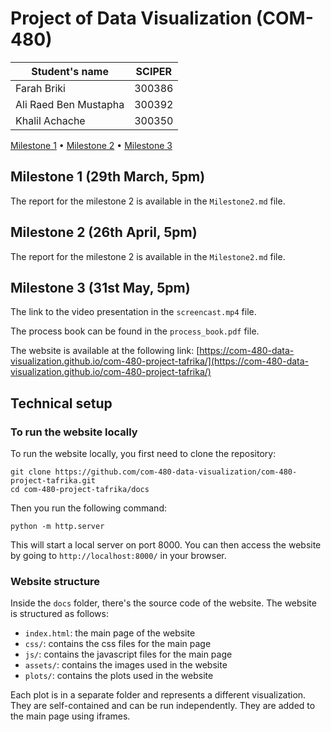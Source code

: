 # Project of Data Visualization (COM-480)

| Student's name | SCIPER |
| -------------- | ------ |
| Farah Briki | 300386 |
| Ali Raed Ben Mustapha | 300392 |
| Khalil Achache | 300350 |

[Milestone 1](#milestone-1) • [Milestone 2](#milestone-2) • [Milestone 3](#milestone-3)

## Milestone 1 (29th March, 5pm)

The report for the milestone 2 is available in the `Milestone2.md` file.

## Milestone 2 (26th April, 5pm)

The report for the milestone 2 is available in the `Milestone2.md` file.

## Milestone 3 (31st May, 5pm)

The link to the video presentation in the `screencast.mp4` file.

The process book can be found in the `process_book.pdf` file.

The website is available at the following link: [https://com-480-data-visualization.github.io/com-480-project-tafrika/](https://com-480-data-visualization.github.io/com-480-project-tafrika/)


## Technical setup

### To run the website locally
To run the website locally, you first need to clone the repository:
````
git clone https://github.com/com-480-data-visualization/com-480-project-tafrika.git
cd com-480-project-tafrika/docs
````

Then you run the following command:
````
python -m http.server
````

This will start a local server on port 8000. You can then access the website by going to `http://localhost:8000/` in your browser.


### Website structure

Inside the `docs` folder, there's the source code of the website.
The website is structured as follows:
- `index.html`: the main page of the website
- `css/`: contains the css files for the main page
- `js/`: contains the javascript files for the main page
- `assets/`: contains the images used in the website
- `plots/`: contains the plots used in the website

Each plot is in a separate folder and represents a different visualization. They are self-contained and can be run independently. They are added to the main page using iframes.




